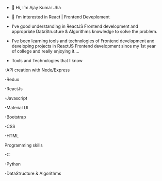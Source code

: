 - 👋 Hi, I’m Ajay Kumar Jha

- 👀 I’m interested in React | Frontend Deveploment

- I've good understanding in ReactJS Frontend development and appropriate DataStructure & Algorithms knowledge to solve the problem.

- I've been learning tools and technologies of Frontend development and developing projects in ReactJS Frontend development since my 1st year of college and really enjoying it....

- Tools and Technologies that I know

-API creation with Node/Express

-Redux

-ReactJs

-Javascript

-Material UI

-Bootstrap

-CSS

-HTML


Programming skills

-C

-Python

-DataStructure & Algorithms




